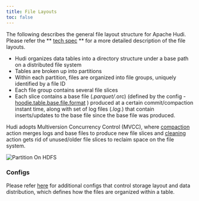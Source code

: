 ```yaml
---
title: File Layouts
toc: false
---
```


The following describes the general file layout structure for Apache Hudi. Please refer the ** [tech spec](https://hudi.apache.org/tech-specs#file-layout-hierarchy) ** for a more detailed description of the file layouts.
* Hudi organizes data tables into a directory structure under a base path on a distributed file system
* Tables are broken up into partitions
* Within each partition, files are organized into file groups, uniquely identified by a file ID
* Each file group contains several file slices 
* Each slice contains a base file (*.parquet/*.orc) (defined by the config - [hoodie.table.base.file.format](https://hudi.apache.org/docs/next/configurations/#hoodietablebasefileformat) ) produced at a certain commit/compaction instant time, along with set of log files (*.log.*) that contain inserts/updates to the base file since the base file was produced. 

Hudi adopts Multiversion Concurrency Control (MVCC), where [compaction](/docs/next/compaction) action merges logs and base files to produce new 
file slices and [cleaning](/docs/next/hoodie_cleaner) action gets rid of unused/older file slices to reclaim space on the file system.

![Partition On HDFS](/assets/images/MOR_new.png)

### Configs

Please refer [here](https://hudi.apache.org/docs/next/configurations/#Layout-Configs) for additional configs that control storage layout and data distribution, which defines how the files are organized within a table.
